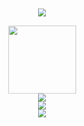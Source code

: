 <!--首页美化参考https://zhuanlan.zhihu.com/p/454597068-->

<!--滚动显示一句话-->
<h1 align="center"> 
  <a href="https://sunguoqi.com/"> 
    <img src="https://readme-typing-svg.herokuapp.com/?lines=Hello  World!;Github首页建设中，请期待。。。!&center=true&size=27"> 
  </a> 
</h1>

<!--这个是仓库基本情况卡片，风格切换看这边:https://github.com/anuraghazra/github-readme-stats/blob/master/themes/README.md-->
<div align="center"> 
  <img height="137px" src="https://github-readme-stats.vercel.app/api?username=CodeDuang&hide_title=true&hide_border=true&theme=vue-dark&show_icons=true" /> 
</div>

<!--这个是仓库编程语言情况,风格切换看这边:https://github.com/anuraghazra/github-readme-stats/blob/master/themes/README.md-->
<div align="center"> 
  <img src="https://github-readme-stats.vercel.app/api/top-langs/?username=CodeDuang&hide_title=true&hide_border=true&layout=compact&theme=vue-dark" /> 
</div>

<!--过去31天github活动情况-->
<div align="center"> 
  <img src="https://activity-graph.herokuapp.com/graph?username=CodeDuang&theme=xcode" /> 
</div>


<!--来访用户数，实时更新-->
<div align="center"> 
  <img src="https://visitor-badge.glitch.me/badge?page_id=CodeDuang" /> 
</div>

<!--
**CodeDuang/CodeDuang** is a ✨ _special_ ✨ repository because its `README.md` (this file) appears on your GitHub profile.

Here are some ideas to get you started:

- 🔭 I’m currently working on ...
- 🌱 I’m currently learning ...
- 👯 I’m looking to collaborate on ...
- 🤔 I’m looking for help with ...
- 💬 Ask me about ...
- 📫 How to reach me: ...
- 😄 Pronouns: ...
- ⚡ Fun fact: ...
-->

